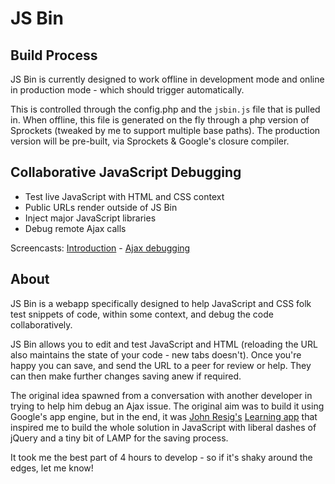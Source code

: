 # JS Bin

## Build Process

JS Bin is currently designed to work offline in development mode and online in production mode - which should trigger automatically.

This is controlled through the config.php and the `jsbin.js` file that is pulled in.  When offline, this file is generated on the fly through a php version of Sprockets (tweaked by me to support multiple base paths).  The production version will be pre-built, via Sprockets & Google's closure compiler.

## Collaborative JavaScript Debugging

* Test live JavaScript with HTML and CSS context
* Public URLs render outside of JS Bin
* Inject major JavaScript libraries
* Debug remote Ajax calls

Screencasts: [Introduction](http://jsbin.com/about#video) - [Ajax debugging](http://jsbin.com/about#ajax)

## About

JS Bin is a webapp specifically designed to help JavaScript and CSS folk test snippets of code, within some context, and debug the code collaboratively.

JS Bin allows you to edit and test JavaScript and HTML (reloading the URL also maintains the state of your code - new tabs doesn't). Once you're happy you can save, and send the URL to a peer for review or help. They can then make further changes saving anew if required.

The original idea spawned from a conversation with another developer in trying to help him debug an Ajax issue. The original aim was to build it using Google's app engine, but in the end, it was [John Resig's](http://ejohn.org/) [Learning app](http://ejohn.org/apps/learn) that inspired me to build the whole solution in JavaScript with liberal dashes of jQuery and a tiny bit of LAMP for the saving process.

It took me the best part of 4 hours to develop - so if it's shaky around the edges, let me know!